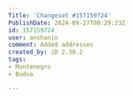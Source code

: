 ```yaml
---
Title: 'Changeset #157159724'
PublishDate: 2024-09-27T08:29:23Z
id: 157159724
user: anshanin
comment: Added addresses
created_by: iD 2.30.2
tags:
- Montenegro
- Budva

---
```


